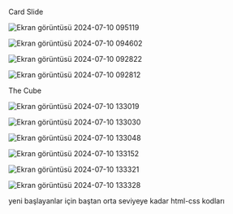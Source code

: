 Card Slide

![Ekran görüntüsü 2024-07-10 095119](https://github.com/arazumut/learnAnd-Kapsamli_web_Projelerim/assets/150933483/2b99e4ed-7836-4e88-a9ea-1d2fc3c85e29)

![Ekran görüntüsü 2024-07-10 094602](https://github.com/arazumut/learnAnd-Kapsamli_web_Projelerim/assets/150933483/7d20a317-a615-4bae-8044-1a9bc46fcf13)

![Ekran görüntüsü 2024-07-10 092822](https://github.com/arazumut/learnAnd-Kapsamli_web_Projelerim/assets/150933483/b7b30662-bd04-4828-9013-33e55ed20303)

![Ekran görüntüsü 2024-07-10 092812](https://github.com/arazumut/learnAnd-Kapsamli_web_Projelerim/assets/150933483/bf159051-dfda-4e12-9943-3cfa67653efe)

The Cube

![Ekran görüntüsü 2024-07-10 133019](https://github.com/arazumut/learnAnd-Kapsamli_web_Projelerim/assets/150933483/5def31d3-af56-445c-a0e5-e88d2edfe4b9)

![Ekran görüntüsü 2024-07-10 133030](https://github.com/arazumut/learnAnd-Kapsamli_web_Projelerim/assets/150933483/bd299048-d510-4914-be42-c7446bf3b020)

![Ekran görüntüsü 2024-07-10 133048](https://github.com/arazumut/learnAnd-Kapsamli_web_Projelerim/assets/150933483/afd2c8ae-06c3-4917-8e1e-7d9616cf051c)

![Ekran görüntüsü 2024-07-10 133152](https://github.com/arazumut/learnAnd-Kapsamli_web_Projelerim/assets/150933483/a740544d-d38b-46ed-a9be-c55b3c4db1b2)

![Ekran görüntüsü 2024-07-10 133321](https://github.com/arazumut/learnAnd-Kapsamli_web_Projelerim/assets/150933483/03e39a1b-850e-412e-97ed-c5b457080c19)

![Ekran görüntüsü 2024-07-10 133328](https://github.com/arazumut/learnAnd-Kapsamli_web_Projelerim/assets/150933483/381bdbf5-428a-42d1-b1e1-a972552d9b0b)

yeni başlayanlar için baştan orta seviyeye kadar html-css kodları
